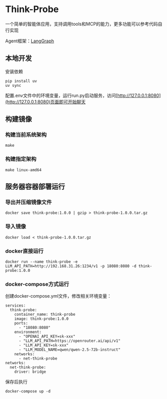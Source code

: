 # Think-Probe

一个简单的智能体应用，支持调用tools和MCP的能力，更多功能可以参考代码自行实现

Agent框架：[LangGraph](https://github.com/langchain-ai/langgraph)

## 本地开发

安装依赖

```shell
pip install uv
uv sync
```

配置.env文件中的环境变量，运行run.py启动服务，访问[http://127.0.0.1:8080](http://127.0.0.1:8080)页面即可开始聊天

## 构建镜像

### 构建当前系统架构

```shell
make
```

### 构建指定架构

```shell
make linux-amd64
```

## 服务器容器部署运行

### 导出并压缩镜像文件

```shell
docker save think-probe:1.0.0 | gzip > think-probe-1.0.0.tar.gz
```

### 导入镜像

```shell
docker load < think-probe-1.0.0.tar.gz
```

### docker直接运行

```shell
docker run --name think-probe -e LLM_API_PATH=http://192.168.31.26:1234/v1 -p 18080:8080 -d think-probe:1.0.0
```

### docker-compose方式运行

创建docker-compose.yml文件，修改相关环境变量：
```
services:
  think-probe:
    container_name: think-probe
    image: think-probe:1.0.0
    ports:
      - "18080:8080"
    environment:
      - "OPENAI_API_KEY=sk-xxx"
      - "LLM_API_PATH=https://openrouter.ai/api/v1"
      - "LLM_API_KEY=sk-xxx"
      - "LLM_MODEL_NAME=qwen/qwen-2.5-72b-instruct"
    networks:
      - net-think-probe
networks:
  net-think-probe:
    driver: bridge
```

保存后执行

```shell
docker-compose up -d
```
